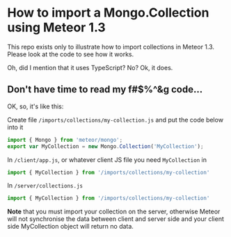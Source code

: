 # How to import a Mongo.Collection using Meteor 1.3

This repo exists only to illustrate how to import collections in Meteor 1.3. Please look at the code to see how it works.

Oh, did I mention that it uses TypeScript? No? Ok, it does.

## Don't have time to read my f#$%^&g code...

OK, so, it's like this:

Create file `/imports/collections/my-collection.js` and put the code below into it

```js
import { Mongo } from 'meteor/mongo';
export var MyCollection = new Mongo.Collection('MyCollection');
```

In `/client/app.js`, or whatever client JS file you need `MyCollection` in

```js
import { MyCollection } from '/imports/collections/my-collection'
```

In `/server/collections.js`

```js
import { MyCollection } from '/imports/collections/my-collection'
```

**Note** that you must import your collection on the server, otherwise Meteor will not synchronise the data between client and server side and your client side MyCollection object will return no data.
